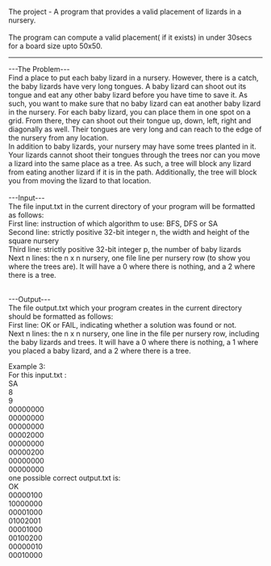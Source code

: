 The project - A program that provides a valid placement of lizards in a nursery.<br />
<br/>The program can compute a valid placement( if it exists) in under 30secs for a board size upto 50x50.

-----------------------------------------------------------------------------------------------------------------------
---The Problem---<br />
Find a place to put each baby lizard in a nursery.
However, there is a catch, the baby lizards have very long tongues. A baby lizard can shoot out
its tongue and eat any other baby lizard before you have time to save it. As such, you want to
make sure that no baby lizard can eat another baby lizard in the nursery.
For each baby lizard, you can place them in one spot on a grid. From there, they can shoot out
their tongue up, down, left, right and diagonally as well. Their tongues are very long and can
reach to the edge of the nursery from any location.<br/>
In addition to baby lizards, your nursery may have some trees planted in it. Your lizards cannot
shoot their tongues through the trees nor can you move a lizard into the same place as a tree. As
such, a tree will block any lizard from eating another lizard if it is in the path. Additionally, the
tree will block you from moving the lizard to that location.<br/><br/>
---Input---<br/>
The file input.txt in the current directory of your program will be formatted as follows:<br/>
First line: instruction of which algorithm to use: BFS, DFS or SA<br/>
Second line: strictly positive 32-bit integer n, the width and height of the square nursery<br/>
Third line: strictly positive 32-bit integer p, the number of baby lizards<br/>
Next n lines: the n x n nursery, one file line per nursery row (to show you where the trees are).
It will have a 0 where there is nothing, and a 2 where there is a tree.<br/><br/>

---Output---<br/>
The file output.txt which your program creates in the current directory should be
formatted as follows:<br/>
First line: OK or FAIL, indicating whether a solution was found or not.<br/>
Next n lines: the n x n nursery, one line in the file per nursery row, including the baby lizards
and trees. It will have a 0 where there is nothing, a 1 where you placed a baby
lizard, and a 2 where there is a tree.<br/>

Example 3:<br/>
For this input.txt :<br/>
SA<br/>
8<br/>
9<br/>
00000000<br/>
00000000<br/>
00000000<br/>
00002000<br/>
00000000<br/>
00000200<br/>
00000000<br/>
00000000<br/>
one possible correct output.txt is:<br/>
OK<br/>
00000100<br/>
10000000<br/>
00001000<br/>
01002001<br/>
00001000<br/>
00100200<br/>
00000010<br/>
00010000<br/>
